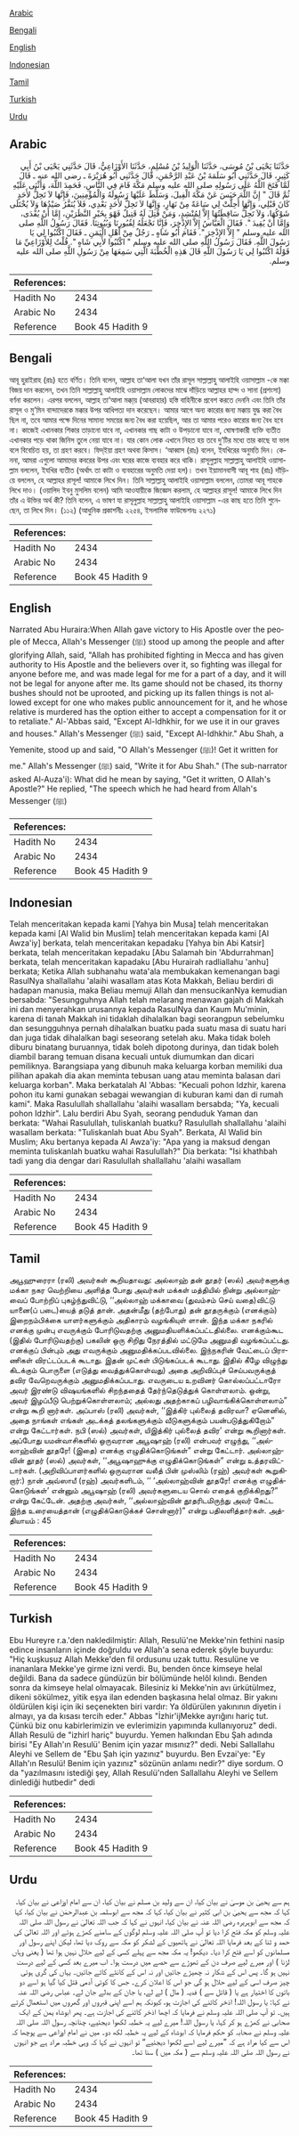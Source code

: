 [Arabic](#arabic)

[Bengali](#bengali)

[English](#english)

[Indonesian](#indonesian)

[Tamil](#tamil)

[Turkish](#turkish)

[Urdu](#urdu)

## Arabic


<div dir="rtl" lang="ar" style={{fontSize:'larger',backgroundColor:'#f8f9fa',padding:20}}>
حَدَّثَنَا يَحْيَى بْنُ مُوسَى، حَدَّثَنَا الْوَلِيدُ بْنُ مُسْلِمٍ، حَدَّثَنَا الأَوْزَاعِيُّ، قَالَ حَدَّثَنِي يَحْيَى بْنُ أَبِي كَثِيرٍ، قَالَ حَدَّثَنِي أَبُو سَلَمَةَ بْنُ عَبْدِ الرَّحْمَنِ، قَالَ حَدَّثَنِي أَبُو هُرَيْرَةَ ـ رضى الله عنه ـ قَالَ لَمَّا فَتَحَ اللَّهُ عَلَى رَسُولِهِ صلى الله عليه وسلم مَكَّةَ قَامَ فِي النَّاسِ، فَحَمِدَ اللَّهَ، وَأَثْنَى عَلَيْهِ ثُمَّ قَالَ ‏"‏ إِنَّ اللَّهَ حَبَسَ عَنْ مَكَّةَ الْفِيلَ، وَسَلَّطَ عَلَيْهَا رَسُولَهُ وَالْمُؤْمِنِينَ، فَإِنَّهَا لاَ تَحِلُّ لأَحَدٍ كَانَ قَبْلِي، وَإِنَّهَا أُحِلَّتْ لِي سَاعَةً مِنْ نَهَارٍ، وَإِنَّهَا لاَ تَحِلُّ لأَحَدٍ بَعْدِي، فَلاَ يُنَفَّرُ صَيْدُهَا وَلاَ يُخْتَلَى شَوْكُهَا، وَلاَ تَحِلُّ سَاقِطَتُهَا إِلاَّ لِمُنْشِدٍ، وَمَنْ قُتِلَ لَهُ قَتِيلٌ فَهْوَ بِخَيْرِ النَّظَرَيْنِ، إِمَّا أَنْ يُفْدَى، وَإِمَّا أَنْ يُقِيدَ ‏"‏‏.‏ فَقَالَ الْعَبَّاسُ إِلاَّ الإِذْخِرَ، فَإِنَّا نَجْعَلُهُ لِقُبُورِنَا وَبُيُوتِنَا‏.‏ فَقَالَ رَسُولُ اللَّهِ صلى الله عليه وسلم ‏"‏ إِلاَّ الإِذْخِرَ ‏"‏‏.‏ فَقَامَ أَبُو شَاهٍ ـ رَجُلٌ مِنْ أَهْلِ الْيَمَنِ ـ فَقَالَ اكْتُبُوا لِي يَا رَسُولَ اللَّهِ‏.‏ فَقَالَ رَسُولُ اللَّهِ صلى الله عليه وسلم ‏"‏ اكْتُبُوا لأَبِي شَاهٍ ‏"‏‏.‏ قُلْتُ لِلأَوْزَاعِيِّ مَا قَوْلُهُ اكْتُبُوا لِي يَا رَسُولَ اللَّهِ قَالَ هَذِهِ الْخُطْبَةَ الَّتِي سَمِعَهَا مِنْ رَسُولِ اللَّهِ صلى الله عليه وسلم‏.‏
</div>
<div style={{backgroundColor:'#f8f9fa',padding:20, marginBottom: 10}}><table> <thead> <tr> <th>References:</th> <th></th> </tr> </thead> <tbody><tr><td>Hadith No</td><td>2434</td></tr><tr><td>Arabic No</td><td>2434</td></tr><tr><td>Reference</td><td>Book 45 Hadith 9</td></tr></tbody></table></div>

## Bengali


<div dir="ltr" lang="bn" style={{fontSize:'larger',backgroundColor:'#f8f9fa',padding:20}}>
আবূ হুরাইরাহ (রাঃ) হতে বর্ণিত। তিনি বলেন, আল্লাহ তা‘আলা যখন তাঁর রাসূল সাল্লাল্লাহু আলাইহি ওয়াসাল্লাম -কে মক্কা বিজয় দান করলেন, তখন তিনি সাল্লাল্লাহু আলাইহি ওয়াসাল্লাম লোকদের মাঝে দাঁড়িয়ে আল্লাহর হাম্দ ও সানা (প্রশংসা) বর্ণনা করলেন। এরপর বললেন, আল্লাহ তা‘আলা মক্কা্য় (আবরাহার) হস্তি বাহিনীকে প্রবেশ করতে দেননি এবং তিনি তাঁর রাসূল ও মু’মিন বান্দাদেরকে মক্কার উপর আধিপত্য দান করেছেন। আমার আগে অন্য কারোর জন্য মক্কায় যুদ্ধ করা বৈধ ছিল না, তবে আমার পক্ষে দিনের সামান্য সময়ের জন্য বৈধ করা হয়েছিল, আর তা আমার পরেও কারোর জন্য বৈধ হবে না। কাজেই এখানকার শিকার তাড়ানো যাবে না, এখানকার গাছ কাটা ও উপড়ানো যাবে না, ঘোষণাকারী ব্যক্তি ব্যতীত এখানকার পড়ে থাকা জিনিস তুলে নেয়া যাবে না। যার কোন লোক এখানে নিহত হয় তবে দু’টির মধ্যে তার কাছে যা ভাল বলে বিবেচিত হয়, তা গ্রহণ করবে। ফিদ্ইয়া গ্রহণ অথবা কিসাস। ‘আব্বাস (রাঃ) বলেন, ইযখিরের অনুমতি দিন। কেননা, আমরা এগুলো আমাদের কবরের উপর এবং ঘরের কাজে ব্যবহার করে থাকি। রাসূলুল্লাহ সাল্লাল্লাহু আলাইহি ওয়াসাল্লাম বললেন, ইযখির ব্যতীত (অর্থাৎ তা কাটা ও ব্যবহারের অনুমতি দেয়া হল)। তখন ইয়ামানবাসী আবূ শাহ (রাঃ) দাঁড়িয়ে বললেন, হে আল্লাহর রাসূল! আমাকে লিখে দিন। তিনি সাল্লাল্লাহু আলাইহি ওয়াসাল্লাম বললেন, তোমরা আবূ শাহকে লিখে দাও। (ওয়ালিদ ইবনু মুসলিম বলেন) আমি আওযায়ীকে জিজ্ঞেস করলাম, হে আল্লাহর রাসূল! আমাকে লিখে দিন তাঁর এ উক্তির অর্থ কী? তিনি বলেন, এ ভাষণ যা রাসূলুল্লাহ সাল্লাল্লাহু আলাইহি ওয়াসাল্লাম -এর কাছ হতে তিনি শুনেছেন, তা লিখে দিন। (১১২) (আধুনিক প্রকাশনীঃ ২২৫৪, ইসলামিক ফাউন্ডেশনঃ ২২৭১)
</div>
<div style={{backgroundColor:'#f8f9fa',padding:20, marginBottom: 10}}><table> <thead> <tr> <th>References:</th> <th></th> </tr> </thead> <tbody><tr><td>Hadith No</td><td>2434</td></tr><tr><td>Arabic No</td><td>2434</td></tr><tr><td>Reference</td><td>Book 45 Hadith 9</td></tr></tbody></table></div>

## English


<div dir="ltr" lang="en" style={{fontSize:'larger',backgroundColor:'#f8f9fa',padding:20}}>
Narrated Abu Huraira:When Allah gave victory to His Apostle over the people of Mecca, Allah's Messenger (ﷺ) stood up among the people and after glorifying Allah, said, "Allah has prohibited fighting in Mecca and has given authority to His Apostle and the believers over it, so fighting was illegal for anyone before me, and was made legal for me for a part of a day, and it will not be legal for anyone after me. Its game should not be chased, its thorny bushes should not be uprooted, and picking up its fallen things is not allowed except for one who makes public announcement for it, and he whose relative is murdered has the option either to accept a compensation for it or to retaliate." Al-'Abbas said, "Except Al-Idhkhir, for we use it in our graves and houses." Allah's Messenger (ﷺ) said, "Except Al-Idhkhir." Abu Shah, a Yemenite, stood up and said, "O Allah's Messenger (ﷺ)! Get it written for me." Allah's Messenger (ﷺ) said, "Write it for Abu Shah." (The sub-narrator asked Al-Auza'i): What did he mean by saying, "Get it written, O Allah's Apostle?" He replied, "The speech which he had heard from Allah's Messenger (ﷺ)
</div>
<div style={{backgroundColor:'#f8f9fa',padding:20, marginBottom: 10}}><table> <thead> <tr> <th>References:</th> <th></th> </tr> </thead> <tbody><tr><td>Hadith No</td><td>2434</td></tr><tr><td>Arabic No</td><td>2434</td></tr><tr><td>Reference</td><td>Book 45 Hadith 9</td></tr></tbody></table></div>

## Indonesian


<div dir="ltr" lang="id" style={{fontSize:'larger',backgroundColor:'#f8f9fa',padding:20}}>
Telah menceritakan kepada kami [Yahya bin Musa] telah menceritakan kepada kami [Al Walid bin Muslim] telah menceritakan kepada kami [Al Awza'iy] berkata, telah menceritakan kepadaku [Yahya bin Abi Katsir] berkata, telah menceritakan kepadaku [Abu Salamah bin 'Abdurrahman] berkata, telah menceritakan kapadaku [Abu Hurairah radliallahu 'anhu] berkata; Ketika Allah subhanahu wata'ala membukakan kemenangan bagi RasulNya shallallahu 'alaihi wasallam atas Kota Makkah, Beliau berdiri di hadapan manusia, maka Beliau memuji Allah dan mensucikanNya kemudian bersabda: "Sesungguhnya Allah telah melarang menawan gajah di Makkah ini dan menyerahkan urusannya kepada RasulNya dan Kaum Mu'minin, karena di tanah Makkah ini tidaklah dihalalkan bagi seorangpun sebelumku dan sesungguhnya pernah dihalalkan buatku pada suatu masa di suatu hari dan juga tidak dihalalkan bagi seseorang setelah aku. Maka tidak boleh diburu binatang buruannya, tidak boleh dipotong durinya, dan tidak boleh diambil barang temuan disana kecuali untuk diumumkan dan dicari pemiliknya. Barangsiapa yang dibunuh maka keluarga korban memiliki dua pilihan apakah dia akan meminta tebusan uang atau meminta balasan dari keluarga korban". Maka berkatalah Al 'Abbas: "Kecuali pohon Idzhir, karena pohon itu kami gunakan sebagai wewangian di kuburan kami dan di rumah kami". Maka Rasulullah shallallahu 'alaihi wasallam bersabda; "Ya, kecuali pohon Idzhir". Lalu berdiri Abu Syah, seorang penduduk Yaman dan berkata: "Wahai Rasulullah, tuliskanlah buatku? Rasulullah shallallahu 'alaihi wasallam berkata: "Tuliskanlah buat Abu Syah". Berkata, Al Walid bin Muslim; Aku bertanya kepada Al Awza'iy: "Apa yang ia maksud dengan meminta tuliskanlah buatku wahai Rasulullah?" Dia berkata: "Isi khathbah tadi yang dia dengar dari Rasulullah shallallahu 'alaihi wasallam
</div>
<div style={{backgroundColor:'#f8f9fa',padding:20, marginBottom: 10}}><table> <thead> <tr> <th>References:</th> <th></th> </tr> </thead> <tbody><tr><td>Hadith No</td><td>2434</td></tr><tr><td>Arabic No</td><td>2434</td></tr><tr><td>Reference</td><td>Book 45 Hadith 9</td></tr></tbody></table></div>

## Tamil


<div dir="ltr" lang="ta" style={{fontSize:'larger',backgroundColor:'#f8f9fa',padding:20}}>
அபூஹுரைரா (ரலி) அவர்கள் கூறியதாவது: அல்லாஹ் தன் தூதர் (ஸல்) அவர்களுக்கு மக்கா நகர வெற்றியை அளித்த போது அவர்கள் மக்கள் மத்தியில் நின்று அல்லாஹ்வைப் போற்றிப் புகழ்ந்துவிட்டு, ‘‘அல்லாஹ் மக்காவை (துவம்சம் செய் வதை)விட்டு யானை(ப் படை)யைத் தடுத் தான். அதன்மீது (தற்போது) தன் தூதருக்கும் (எனக்கும்) இறைநம்பிக்கை யாளர்களுக்கும் அதிகாரம் வழங்கியுள் ளான். இந்த மக்கா நகரில் எனக்கு முன்பு எவருக்கும் போரிடுவதற்கு அனுமதியளிக்கப்பட்டதில்லை. எனக்கும்கூட (இதில் போரிடுவதற்கு) பகலின் ஒரு சிறிது நேரத்தில் மட்டுமே அனுமதி வழங்கப்பட்டது. எனக்குப் பின்பும் அது எவருக்கும் அனுமதிக்கப்படவில்லை. இந்நகரின் வேட்டைப் பிராணிகள் விரட்டப்படக் கூடாது. இதன் முட்கள் பிடுங்கப்படக் கூடாது. இதில் கீழே விழுந்து கிடக்கும் பொருளை (எடுத்து வைத்துக்கொள்வது) அதை அறிவிப்புச் செய்பவருக்குத் தவிர வேறெவருக்கும் அனுமதிக்கப்படாது. எவருடைய உறவினர் கொல்லப்பட்டாரோ அவர் இரண்டு விஷயங்களில் சிறந்ததைத் தேர்ந்தெடுத்துக் கொள்ளலாம். ஒன்று, அவர் இழப்பீடு பெற்றுக்கொள்ளலாம்; அல்லது அதற்காகப் பழிவாங்கிக்கொள்ளலாம்” என்று கூறி னார்கள். அப்பாஸ் (ரலி) அவர்கள், ‘‘இத்கிர் புல்லைத் தவிரவா? ஏனெனில், அதை நாங்கள் எங்கள் அடக்கத் தலங்களுக்கும் வீடுகளுக்கும் பயன்படுத்துகிறோம்” என்று கேட்டார்கள். நபி (ஸல்) அவர்கள், யிஇத்கிர் புல்லைத் தவிர’ என்று கூறினார்கள். அப்போது யமன்வாசிகளில் ஒருவரான அபூஷாஹ் (ரலி) என்பவர் எழுந்து, ‘‘அல்லாஹ்வின் தூதரே! (இதை) எனக்கு எழுதிக்கொடுங்கள்” என்று கேட்டார். அல்லாஹ்வின் தூதர் (ஸல்) அவர்கள், ‘‘அபூஷாஹுக்கு எழுதிக்கொடுங்கள்” என்று உத்தரவிட்டார்கள். (அறிவிப்பாளர்களில் ஒருவரான வலீத் பின் முஸ்லிம் (ரஹ்) அவர்கள் கூறுகிறார்:) நான் அவ்ஸாயீ (ரஹ்) அவர்களிடம், ‘‘ ‘அல்லாஹ்வின் தூதரே! எனக்கு எழுதிக்கொடுங்கள்’ என்னும் அபூஷாஹ் (ரலி) அவர்களுடைய சொல் எதைக் குறிக்கிறது?” என்று கேட்டேன். அதற்கு அவர்கள், ‘‘அல்லாஹ்வின் தூதரிடமிருந்து அவர் கேட்ட இந்த உரையைத்தான் (எழுதிக்கொடுக்கச் சொன்னார்)” என்று பதிலளித்தார்கள். அத்தியாயம் : 45
</div>
<div style={{backgroundColor:'#f8f9fa',padding:20, marginBottom: 10}}><table> <thead> <tr> <th>References:</th> <th></th> </tr> </thead> <tbody><tr><td>Hadith No</td><td>2434</td></tr><tr><td>Arabic No</td><td>2434</td></tr><tr><td>Reference</td><td>Book 45 Hadith 9</td></tr></tbody></table></div>

## Turkish


<div dir="ltr" lang="tr" style={{fontSize:'larger',backgroundColor:'#f8f9fa',padding:20}}>
Ebu Hureyre r.a.'den nakledilmiştir: Allah, Resulü'ne Mekke'nin fethini nasip edince insanların içinde doğruldu ve Allah'a sena ederek şöyle buyurdu: "Hiç kuşkusuz Allah Mekke'den fil ordusunu uzak tuttu. Resulüne ve inananlara Mekke'ye girme izni verdi. Bu, benden önce kimseye helal değildi. Bana da sadece gündüzün bir bölümünde helôl kılındı. Benden sonra da kimseye helal olmayacak. Bilesiniz ki Mekke'nin avı ürkütülmez, dikeni sökülmez, yitik eşya ilan edenden başkasına helal olmaz. Bir yakını öldürülen kişi için iki seçenekten biri vardır: Ya öldürülen yakınının diyetin i almayı, ya da kısası tercih eder." Abbas "İzhir'ijMekke ayrığını hariç tut. Çünkü biz onu kabirlerimizin ve evlerimizin yapımında kullanıyoruz" dedi. Allah Resulü de "izhirl hariç" buyurdu. Yemen halkından Ebu Şah adında birisi "Ey Allah'ın Resulü' Benim için yazar mısınız?" dedi. Nebi Sallallahu Aleyhi ve Sellem de "Ebu Şah için yazınız" buyurdu. Ben Evzai'ye: "Ey Allah'ın Resulü! Benim için yazınız" sözünün anlamı nedir?" diye sordum. O da "yazılmasını istediği şey, Allah Resulü'nden Sallallahu Aleyhi ve Sellem dinlediği hutbedir" dedi
</div>
<div style={{backgroundColor:'#f8f9fa',padding:20, marginBottom: 10}}><table> <thead> <tr> <th>References:</th> <th></th> </tr> </thead> <tbody><tr><td>Hadith No</td><td>2434</td></tr><tr><td>Arabic No</td><td>2434</td></tr><tr><td>Reference</td><td>Book 45 Hadith 9</td></tr></tbody></table></div>

## Urdu


<div dir="rtl" lang="ur" style={{fontSize:'larger',backgroundColor:'#f8f9fa',padding:20}}>
ہم سے یحییٰ بن موسیٰ نے بیان کیا، ان سے ولید بن مسلم نے بیان کیا، ان سے امام اوزاعی نے بیان کیا، کہا کہ مجھ سے یحییٰ بن ابی کثیر نے بیان کیا، کہا کہ مجھ سے ابوسلمہ بن عبدالرحمٰن نے بیان کیا، کہا کہ مجھ سے ابوہریرہ رضی اللہ عنہ نے بیان کیا، انہوں نے کہا کہ جب اللہ تعالیٰ نے رسول اللہ صلی اللہ علیہ وسلم کو مکہ فتح کرا دیا تو آپ صلی اللہ علیہ وسلم لوگوں کے سامنے کھڑے ہوئے اور اللہ تعالیٰ کی حمد و ثنا کے بعد فرمایا اللہ تعالیٰ نے ہاتھیوں کے لشکر کو مکہ سے روک دیا تھا، لیکن اپنے رسول اور مسلمانوں کو اسے فتح کرا دیا۔ دیکھو! یہ مکہ مجھ سے پہلے کسی کے لیے حلال نہیں ہوا تھا ( یعنی وہاں لڑنا ) اور میرے لیے صرف دن کے تھوڑے سے حصے میں درست ہوا۔ اب میرے بعد کسی کے لیے درست نہیں ہو گا۔ پس اس کے شکار نہ چھیڑے جائیں اور نہ اس کے کانٹے کاٹے جائیں۔ یہاں کی گری ہوئی چیز صرف اسی کے لیے حلال ہو گی جو اس کا اعلان کرے۔ جس کا کوئی آدمی قتل کیا گیا ہو اسے دو باتوں کا اختیار ہے یا ( قاتل سے ) فدیہ ( مال ) لے لے، یا جان کے بدلے جان لے۔ عباس رضی اللہ عنہ نے کہا: یا رسول اللہ! اذخر کاٹنے کی اجازت ہو، کیونکہ ہم اسے اپنی قبروں اور گھروں میں استعمال کرتے ہیں۔ تو آپ صلی اللہ علیہ وسلم نے فرمایا کہ اچھا اذخر کاٹنے کی اجازت ہے۔ پھر ابوشاہ یمن کے ایک صحابی نے کھڑے ہو کر کہا، یا رسول اللہ! میرے لیے یہ خطبہ لکھوا دیجئیے، چنانچہ رسول اللہ صلی اللہ علیہ وسلم نے صحابہ کو حکم فرمایا کہ ابوشاہ کے لیے یہ خطبہ لکھ دو۔ میں نے امام اوزاعی سے پوچھا کہ اس سے کیا مراد ہے کہ ”میرے لیے اسے لکھوا دیجئیے“ تو انہوں نے کہا کہ وہی خطبہ مراد ہے جو انہوں نے رسول اللہ صلی اللہ علیہ وسلم سے ( مکہ میں ) سنا تھا۔
</div>
<div style={{backgroundColor:'#f8f9fa',padding:20, marginBottom: 10}}><table> <thead> <tr> <th>References:</th> <th></th> </tr> </thead> <tbody><tr><td>Hadith No</td><td>2434</td></tr><tr><td>Arabic No</td><td>2434</td></tr><tr><td>Reference</td><td>Book 45 Hadith 9</td></tr></tbody></table></div>